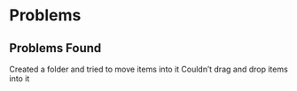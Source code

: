 # Problems
## Problems Found

Created a folder and tried to move items into it
Couldn’t drag and drop items into it
